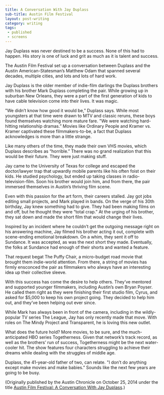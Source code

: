 ```yaml
---
title: A Conversation With Jay Duplass
sub-title: Austin Film Festival
layout: post-writing
category: writing
tags:
 - published
 - screens
---
```


Jay Duplass was never destined to be a success. None of this had to happen. His story is one of luck and grit as much as it is talent and success.

The Austin Film Festival set up a conversation between Duplass and the Austin American-Statesman’s Matthew Odam that spanned several decades, multiple cities, and lots and lots of hard work.

Jay Duplass is the older member of indie-film darlings the Duplass brothers with his brother Mark Duplass completing the pair. While growing up in suburban New Orleans, they were a part of the first generation of kids to have cable television come into their lives. It was magic.

"We didn’t know how good it would be,” Duplass says. While most youngsters at that time were drawn to MTV and classic reruns, these boys found themselves watching more mature fare. "We were watching hard-hitting relationship dramas.” Movies like Ordinary People and Kramer vs. Kramer captivated these filmmakers-to-be, a fact that Duplass acknowledges is more than a little strange.

Like many others of the time, they made their own VHS movies, which Duplass describes as “horrible.” There was no grand realization that this would be their future. They were just making stuff.

Jay came to the University of Texas for college and escaped the doctor/lawyer trap that upwardly mobile parents like his often foist on their kids. He studied psychology, but ended up taking classes in radio-television-film. Soon his brother would join him, and from there, the pair immersed themselves in Austin’s thriving film scene.

Even with this passion for the art form, their careers stalled. Jay got jobs editing small projects, and Mark played in bands. On the verge of his 30th birthday, Jay knew something had to give. They had been making films on and off, but he thought they were “total crap.” At the urging of his brother, they sat down and made the short film that would change their lives.

Inspired by an incident where he couldn’t get the outgoing message right on his answering machine, Jay filmed his brother acting it out, complete with scene-ending emotional breakdown. On a whim, they sent it off to Sundance. It was accepted, as was the next short they made. Eventually, the folks at Sundance had enough of their shorts and wanted a feature.

That request begat The Puffy Chair, a micro-budget road movie that brought them indie-world attention. From there, a string of movies has firmly ensconced the pair as filmmakers who always have an interesting idea up their collective sleeve.

With this success has come the desire to help others. They’ve mentored and supported younger filmmakers, including Austin’s own Bryan Poyser. He called them right as they were finishing their first studio film, Cyrus, and asked for $5,000 to keep his own project going. They decided to help him out, and they’ve been helping out ever since.

While Mark has always been in front of the camera, including in the wildly-popular TV series The League, Jay has only recently made that move. With roles on The Mindy Project and Transparent, he is loving this new outlet.

What does the future hold? More movies, to be sure, and the much-anticipated HBO series Togetherness. Given that network’s track record, as well as the brothers’ run of success, Togetherness might be the next water-cooler hit. The show features four characters struggling to achieve their dreams while dealing with the struggles of middle age.

Duplass, the 41-year-old father of two, can relate. "I don’t do anything except make movies and make babies.” Sounds like the next few years are going to be busy.


<!-- <a href="" target="blank">
  <img src="" alt="">
</a> -->

(Originally published by the Austin Chronicle on October 25, 2014 under the title [Austin Film Festival: A Conversation With Jay Duplass](http://www.austinchronicle.com/daily/screens/2014-10-25/austin-film-festival-a-conversation-with-jay-duplass/).)